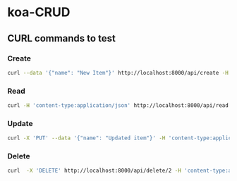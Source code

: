 # koa-CRUD

## CURL commands to test
### Create
```bash
curl --data '{"name": "New Item"}' http://localhost:8000/api/create -H 'content-type:application/json'
```

### Read
```bash
curl -H 'content-type:application/json' http://localhost:8000/api/read
```

### Update
```bash
curl -X 'PUT' --data '{"name": "Updated item"}' -H 'content-type:application/json' http://localhost:8000/api/update/1
```

### Delete
```bash
curl  -X 'DELETE' http://localhost:8000/api/delete/2 -H 'content-type:application/json'
```